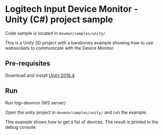 # Logitech Input Device Monitor - Unity (C#) project sample

Code sample is located in `devmon/samples/unity/`.

This is a Unity 3D project with a barebones example showing how to use websockets to communicate with the Device Monitor.

## Pre-requisites

Download and install [Unity 2018.4](https://unity3d.com/unity/qa/lts-releases).

## Run
Run logi-devmon (WS server)

Open the unity project in `devmon/samples/unity/` and run the example.

This example shows how to get a list of devices. The result is printed in the debug console.